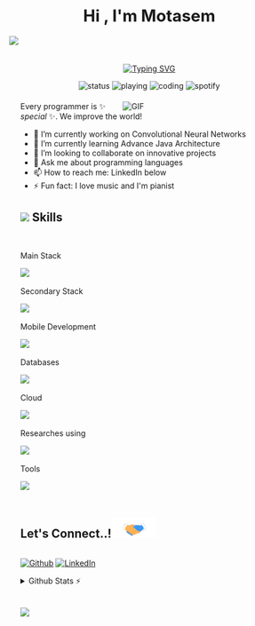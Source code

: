 <div align="center" style="font-size: 25px; margin-bottom: -10px;">
  
  ### Hi , I'm Motasem
</div>
<!-- Separator -->
<img src="https://user-images.githubusercontent.com/73097560/115834477-dbab4500-a447-11eb-908a-139a6edaec5c.gif">
</br></br>
<!-- Status Badges -->
<div  align="center">

[![Typing SVG](https://readme-typing-svg.demolab.com/?lines=Self-taught+Full-Stack+Developer,;Computer+Scientist+Active+Learner+Researcher!&pause=2000&color=F7F7F7)](https://git.io/typing-svg)

![status](https://img.shields.io/badge/status-online-green)
![playing](https://img.shields.io/badge/playing-Elder%20Ring-blue)
![coding](https://img.shields.io/badge/coding-springboot%20api-orange)
![spotify](https://img.shields.io/badge/listening%20to-nothing-8A2BE2)

</div>

<div  style="margin:20px">
  <img align="right" alt="GIF" src="https://github.com/abhisheknaiidu/abhisheknaiidu/blob/master/code.gif?raw=true" width="280" />

Every programmer is ✨ _special_ ✨. We improve the world!

- 🔭 I’m currently working on Convolutional Neural Networks
- 🌱 I’m currently learning Advance Java Architecture
- 👯 I’m looking to collaborate on innovative projects
- 💬 Ask me about programming languages
- 📫 How to reach me: LinkedIn below
- ⚡ Fun fact: I love music and I'm pianist
<div>

<!-- SKILLS -->

## <img src="https://media2.giphy.com/media/QssGEmpkyEOhBCb7e1/giphy.gif?cid=ecf05e47a0n3gi1bfqntqmob8g9aid1oyj2wr3ds3mg700bl&rid=giphy.gif" width ="25"><b> Skills</b>

<br>

<div>
  <p>Main Stack</p>
  <img height="30px" src="https://skillicons.dev/icons?i=js,ts,html,css,nodejs,react,electron,graphql,apollo,nextjs,redux,jest" />
</div>
<div>
  <p>Secondary Stack</p>
  <img height="30px" src="https://skillicons.dev/icons?i=java,spring,hibernate,go" />
</div>
<div>
  <p>Mobile Development</p>
  <img height="30px" src="https://skillicons.dev/icons?i=react,swift,kotlin" />
</div>
<div>
  <p>Databases</p>
  <img height="30px" src="https://skillicons.dev/icons?i=sqlite,mongodb,firebase,mysql,postgresql,redis" />
</div>
<div>
  <p>Cloud</p>
  <img height="30px" src="https://skillicons.dev/icons?i=git,github,docker,aws,azure,gcp,heroku,nginx,kafka" />
</div>
<div>
  <p>Researches using</p>
  <img height="30px" src="https://skillicons.dev/icons?i=python,pytorch,tensorflow,c,cpp,raspberrypi,arduino,fastapi,linux" />
</div>
<div>
  <p>Tools</p>
  <img height="30px" src="https://skillicons.dev/icons?i=vscode,androidstudio,bash,figma,xd,idea,postman,powershell,unity,unreal" />
</div>

</br>

<!-- Let's Connect -->

<div style="display: flex; flex-direction:column">

## <b> Let's Connect..!</b><img src="https://github.com/0xAbdulKhalid/0xAbdulKhalid/raw/main/assets/mdImages/handshake.gif" width ="80">

  <p>
  <a href="https://github.com/Motasem-E" target="_blank"><img alt="Github" src="https://img.shields.io/badge/GitHub-%2312100E.svg?&style=for-the-badge&logo=Github&logoColor=white" /></a> 
  <a href="https://www.linkedin.com/in/motasem-elmalat" target="_blank"><img alt="LinkedIn" src="https://img.shields.io/badge/linkedin-%230077B5.svg?&style=for-the-badge&logo=linkedin&logoColor=white" /></a> 
  </p>

  <!-- Counter -->
  <!-- Stats -->
  <details>
    <summary>Github Stats ⚡</summary>
    
    <a href="#">![Github stats](https://github-readme-stats.vercel.app/api?username=Motasem-E&theme=blueberry&count_private=true&hide_border=true&line_height=20)</a>
    <a href="#">![Top Langs](https://github-readme-stats.vercel.app/api/top-langs/?username=Motasem-E&layout=compact&theme=blueberry&count_private=true&hide_border=true)</a>
  </details></br></br>

  <a href="https://visitcount.itsvg.in">
    <img src="https://visitcount.itsvg.in/api?id=Motasem-E&label=Profile%20Views&color=0&icon=3&pretty=false" />
  </a>

</div>
